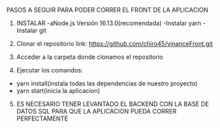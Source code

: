 PASOS A SEGUIR PARA PODER CORRER EL FRONT DE LA APLICACION


1) INSTALAR
    -aNode.js Versión 16.13.0(recomendada)
    -Instalar yarn
    -Instalar git

2) Clonar el repositorio link: https://github.com/chiro45/vinanceFront.git

3) Acceder a la carpeta donde clonamos el repositorio 

4) Ejecutar los comandos:
  - yarn install(instala todas las dependencias de nuestro proyecto)
  - yarn start(inicia la aplicacion)


5) ES NECESARIO TENER LEVANTADO EL BACKEND CON LA BASE DE DATOS SQL PARA QUE LA APLICACION PUEDA CORRER PERFECTAMENTE
